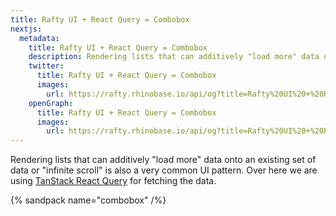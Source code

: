 ```yaml
---
title: Rafty UI + React Query = Combobox
nextjs:
  metadata:
    title: Rafty UI + React Query = Combobox
    description: Rendering lists that can additively "load more" data onto an existing set of data or "infinite scroll" is also a very common UI pattern.
    twitter:
      title: Rafty UI + React Query = Combobox
      images:
        url: https://rafty.rhinobase.io/api/og?title=Rafty%20UI%20+%20React%20Query%20=%20Combobox
    openGraph:
      title: Rafty UI + React Query = Combobox
      images:
        url: https://rafty.rhinobase.io/api/og?title=Rafty%20UI%20+%20React%20Query%20=%20Combobox
---
```


Rendering lists that can additively "load more" data onto an existing set of data or "infinite scroll" is also a very common UI pattern. Over here we are using [TanStack React Query](https://tanstack.com/query/latest) for fetching the data.

{% sandpack name="combobox" /%}
